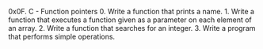 0x0F. C - Function pointers
0. Write a function that prints a name. 1. Write a function that executes a function given as a parameter on each element of an array. 2. Write a function that searches for an integer. 3. Write a program that performs simple operations. 
